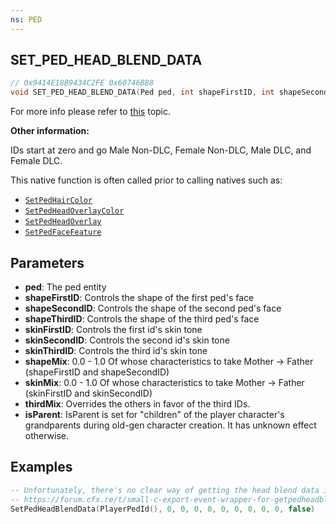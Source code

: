 ```yaml
---
ns: PED
---
```

## SET_PED_HEAD_BLEND_DATA

```c
// 0x9414E18B9434C2FE 0x60746B88
void SET_PED_HEAD_BLEND_DATA(Ped ped, int shapeFirstID, int shapeSecondID, int shapeThirdID, int skinFirstID, int skinSecondID, int skinThirdID, float shapeMix, float skinMix, float thirdMix, BOOL isParent);
```

For more info please refer to [this](https://gtaforums.com/topic/858970-all-gtao-face-ids-pedset-ped-head-blend-data-explained) topic.

**Other information:**

IDs start at zero and go Male Non-DLC, Female Non-DLC, Male DLC, and Female DLC.</br>

This native function is often called prior to calling natives such as:
- [`SetPedHairColor`](#0xBB43F090)
- [`SetPedHeadOverlayColor`](#0x78935A27)
- [`SetPedHeadOverlay`](#0xD28DBA90)
- [`SetPedFaceFeature`](#0x6C8D4458)

## Parameters
* **ped**: The ped entity
* **shapeFirstID**: Controls the shape of the first ped's face
* **shapeSecondID**: Controls the shape of the second ped's face
* **shapeThirdID**: Controls the shape of the third ped's face
* **skinFirstID**: Controls the first id's skin tone
* **skinSecondID**: Controls the second id's skin tone
* **skinThirdID**: Controls the third id's skin tone
* **shapeMix**: 0.0 - 1.0 Of whose characteristics to take Mother -> Father (shapeFirstID and shapeSecondID)
* **skinMix**: 0.0 - 1.0 Of whose characteristics to take Mother -> Father (skinFirstID and skinSecondID)
* **thirdMix**: Overrides the others in favor of the third IDs. 
* **isParent**: IsParent is set for "children" of the player character's grandparents during old-gen character creation. It has unknown effect otherwise.

## Examples
```lua
-- Unfortunately, there's no clear way of getting the head blend data in lua out of the box, but there are wrappers:
-- https://forum.cfx.re/t/small-c-export-event-wrapper-for-getpedheadblenddata/214611
SetPedHeadBlendData(PlayerPedId(), 0, 0, 0, 0, 0, 0, 0, 0, 0, false)
```